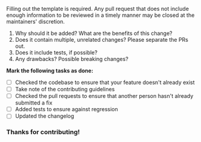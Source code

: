 Filling out the template is required. Any pull request that does not include enough information to be reviewed in a timely manner may be closed at the maintainers' discretion.


1. Why should it be added? What are the benefits of this change?
2. Does it contain multiple, unrelated changes? Please separate the PRs out.
3. Does it include tests, if possible?
4. Any drawbacks? Possible breaking changes?

**Mark the following tasks as done:**
- [ ] Checked the codebase to ensure that your feature doesn't already exist
- [ ] Take note of the contributing guidelines
- [ ] Checked the pull requests to ensure that another person hasn't already submitted a fix
- [ ] Added tests to ensure against regression
- [ ] Updated the changelog

### Thanks for contributing!
